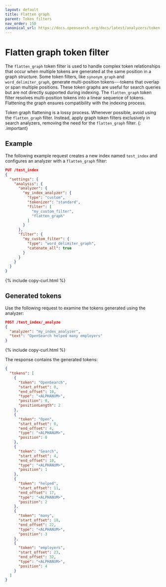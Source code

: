```yaml
---
layout: default
title: Flatten graph
parent: Token filters
nav_order: 150
canonical_url: https://docs.opensearch.org/docs/latest/analyzers/token-filters/flatten-graph/
---
```


# Flatten graph token filter

The `flatten_graph` token filter is used to handle complex token relationships that occur when multiple tokens are generated at the same position in a graph structure. Some token filters, like `synonym_graph` and `word_delimiter_graph`, generate multi-position tokens---tokens that overlap or span multiple positions. These token graphs are useful for search queries but are not directly supported during indexing. The `flatten_graph` token filter resolves multi-position tokens into a linear sequence of tokens. Flattening the graph ensures compatibility with the indexing process. 

Token graph flattening is a lossy process. Whenever possible, avoid using the `flatten_graph` filter. Instead, apply graph token filters exclusively in search analyzers, removing the need for the `flatten_graph` filter.
{: .important}

## Example

The following example request creates a new index named `test_index` and configures an analyzer with a `flatten_graph` filter:

```json
PUT /test_index
{
  "settings": {
    "analysis": {
      "analyzer": {
        "my_index_analyzer": {
          "type": "custom",
          "tokenizer": "standard",
          "filter": [
            "my_custom_filter",
            "flatten_graph"
          ]
        }
      },
      "filter": {
        "my_custom_filter": {
          "type": "word_delimiter_graph",
          "catenate_all": true
        }
      }
    }
  }
}
```
{% include copy-curl.html %}

## Generated tokens

Use the following request to examine the tokens generated using the analyzer:

```json
POST /test_index/_analyze
{
  "analyzer": "my_index_analyzer",
  "text": "OpenSearch helped many employers"
}
```
{% include copy-curl.html %}

The response contains the generated tokens:

```json
{
  "tokens": [
    {
      "token": "OpenSearch",
      "start_offset": 0,
      "end_offset": 10,
      "type": "<ALPHANUM>",
      "position": 0,
      "positionLength": 2
    },
    {
      "token": "Open",
      "start_offset": 0,
      "end_offset": 4,
      "type": "<ALPHANUM>",
      "position": 0
    },
    {
      "token": "Search",
      "start_offset": 4,
      "end_offset": 10,
      "type": "<ALPHANUM>",
      "position": 1
    },
    {
      "token": "helped",
      "start_offset": 11,
      "end_offset": 17,
      "type": "<ALPHANUM>",
      "position": 2
    },
    {
      "token": "many",
      "start_offset": 18,
      "end_offset": 22,
      "type": "<ALPHANUM>",
      "position": 3
    },
    {
      "token": "employers",
      "start_offset": 23,
      "end_offset": 32,
      "type": "<ALPHANUM>",
      "position": 4
    }
  ]
}
```
